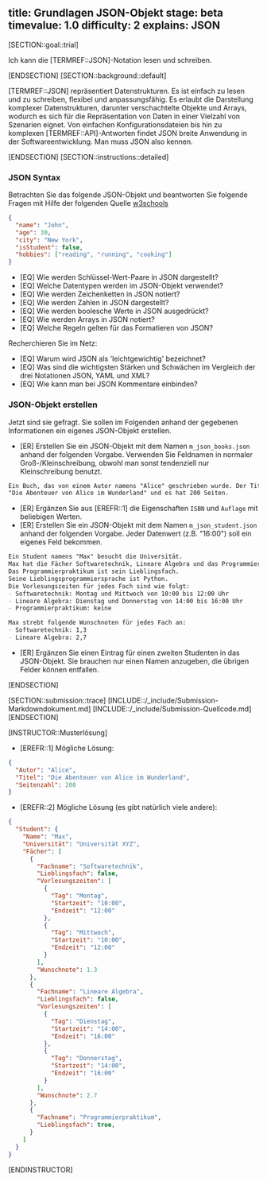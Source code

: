 title: Grundlagen JSON-Objekt
stage: beta
timevalue: 1.0
difficulty: 2
explains: JSON
---
<!-- TODO_1: assumes: PythonDataStructures -->

[SECTION::goal::trial]

Ich kann die [TERMREF::JSON]-Notation lesen und schreiben.

[ENDSECTION]
[SECTION::background::default]

[TERMREF::JSON] repräsentiert Datenstrukturen.
Es ist einfach zu lesen und zu schreiben, flexibel und anpassungsfähig. 
Es erlaubt die Darstellung komplexer Datenstrukturen, darunter verschachtelte
Objekte und Arrays, wodurch es sich für die Repräsentation von Daten in einer Vielzahl von
Szenarien eignet. 
Von einfachen Konfigurationsdateien bis hin zu komplexen [TERMREF::API]-Antworten
findet JSON breite Anwendung in der Softwareentwicklung.
Man muss JSON also kennen.

[ENDSECTION]
[SECTION::instructions::detailed]

### JSON Syntax

Betrachten Sie das folgende JSON-Objekt und beantworten Sie folgende Fragen mit Hilfe der
folgenden Quelle [w3schools](https://www.w3schools.com/js/js_json_intro.asp)

```JSON
{
  "name": "John",
  "age": 30,
  "city": "New York",
  "isStudent": false,
  "hobbies": ["reading", "running", "cooking"]
}
```

- [EQ] Wie werden Schlüssel-Wert-Paare in JSON dargestellt?
- [EQ] Welche Datentypen werden im JSON-Objekt verwendet?
- [EQ] Wie werden Zeichenketten in JSON notiert?
- [EQ] Wie werden Zahlen in JSON dargestellt?
- [EQ] Wie werden boolesche Werte in JSON ausgedrückt?
- [EQ] Wie werden Arrays in JSON notiert?
- [EQ] Welche Regeln gelten für das Formatieren von JSON?

Recherchieren Sie im Netz:

- [EQ] Warum wird JSON als 'leichtgewichtig' bezeichnet?
- [EQ] Was sind die wichtigsten Stärken und Schwächen im Vergleich der drei
  Notationen JSON, YAML und XML?
- [EQ] Wie kann man bei JSON Kommentare einbinden?


### JSON-Objekt erstellen

Jetzt sind sie gefragt. Sie sollen im Folgenden anhand der gegebenen Informationen ein eigenes
JSON-Objekt erstellen.

- [ER] Erstellen Sie ein JSON-Objekt mit dem Namen `m_json_books.json` anhand der folgenden Vorgabe.
  Verwenden Sie Feldnamen in normaler Groß-/Kleinschreibung, obwohl man sonst tendenziell nur Kleinschreibung benutzt.

```md
Ein Buch, das von einem Autor namens "Alice" geschrieben wurde. Der Titel des Buches lautet 
"Die Abenteuer von Alice im Wunderland" und es hat 200 Seiten.
```

- [ER] Ergänzen Sie aus [EREFR::1] die Eigenschaften `ISBN` und `Auflage` mit beliebigen Werten.
- [ER] Erstellen Sie ein JSON-Objekt mit dem Namen `m_json_student.json` anhand der folgenden Vorgabe.
  Jeder Datenwert (z.B. "16:00") soll ein eigenes Feld bekommen.

```md
Ein Student namens "Max" besucht die Universität. 
Max hat die Fächer Softwaretechnik, Lineare Algebra und das Programmierpraktikum gewählt. 
Das Programmierpraktikum ist sein Lieblingsfach. 
Seine Lieblingsprogrammiersprache ist Python. 
Die Vorlesungszeiten für jedes Fach sind wie folgt:
- Softwaretechnik: Montag und Mittwoch von 10:00 bis 12:00 Uhr
- Lineare Algebra: Dienstag und Donnerstag von 14:00 bis 16:00 Uhr
- Programmierpraktikum: keine

Max strebt folgende Wunschnoten für jedes Fach an:
- Softwaretechnik: 1,3
- Lineare Algebra: 2,7
```

- [ER] Ergänzen Sie einen Eintrag für einen zweiten Studenten in das JSON-Objekt.
  Sie brauchen nur einen Namen anzugeben, die übrigen Felder können entfallen.

[ENDSECTION]

[SECTION::submission::trace]
[INCLUDE::/_include/Submission-Markdowndokument.md]
[INCLUDE::/_include/Submission-Quellcode.md]
[ENDSECTION]

[INSTRUCTOR::Musterlösung]

- [EREFR::1] Mögliche Lösung:

```JSON
{
  "Autor": "Alice",
  "Titel": "Die Abenteuer von Alice im Wunderland",
  "Seitenzahl": 200
}
```

- [EREFR::2] Mögliche Lösung (es gibt natürlich viele andere):

```JSON
{
  "Student": {
    "Name": "Max",
    "Universität": "Universität XYZ",
    "Fächer": [
      {
        "Fachname": "Softwaretechnik",
        "Lieblingsfach": false,
        "Vorlesungszeiten": [
          {
            "Tag": "Montag",
            "Startzeit": "10:00",
            "Endzeit": "12:00"
          },
          {
            "Tag": "Mittwoch",
            "Startzeit": "10:00",
            "Endzeit": "12:00"
          }
        ],
        "Wunschnote": 1.3
      },
      {
        "Fachname": "Lineare Algebra",
        "Lieblingsfach": false,
        "Vorlesungszeiten": [
          {
            "Tag": "Dienstag",
            "Startzeit": "14:00",
            "Endzeit": "16:00"
          },
          {
            "Tag": "Donnerstag",
            "Startzeit": "14:00",
            "Endzeit": "16:00"
          }
        ],
        "Wunschnote": 2.7
      },
      {
        "Fachname": "Programmierpraktikum",
        "Lieblingsfach": true,
      }
    ]
  }
}
```

[ENDINSTRUCTOR]

